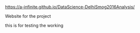 https://a-infinite.github.io/DataScience-DelhiSmog2016Analysis/

Website for the project

this is for testing the working
